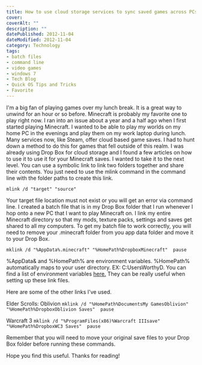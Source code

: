 ```yaml
---
title: How to use cloud storage services to sync saved games across PCs
cover: 
coverAlt: ""
description: ""
datePublished: 2012-11-04  
dateModified: 2012-11-04 
category: Technology
tags:
- batch files
- command line
- video games
- windows 7
- Tech Blog
- Quick OS Tips and Tricks
- Favorite
---
```


I'm a big fan of playing games over my lunch break.  It is a great way to unwind for an hour or so before.  Minecraft is probably my favorite one to play right now.  I ran into an issue about a year and a half ago when I first started playing Minecraft. I wanted to be able to play my worlds on my home PC in the evenings and play them on my work laptop during lunch.  Many services now, like Steam, offer cloud based game saves.  I had to hunt down a method to do this for games that fell outside of this realm.   I was already using Drop Box for cloud storage and I found a few articles on how to use it to use it for your Minecraft saves.  I wanted to take it to the next level.  You can use a symbolic link to link two folders together and share their contents. You just need to use the mlink command in the command line with the folder paths to create this link.

`mlink /d "target" "source"`

Your target file location must not exist or you will get an error via command line.  I created a batch file that is in my Drop Box folder that I run whenever I hop onto a new PC that I want to play Minecraft on.  I link my entire Minecraft directory so that my mods, texture packs, settings and saves get shared to all my computers.  To get my batch file to work correctly, you will need to remove your .minecraft folder from you app data folder and move it to your Drop Box. 

`mklink /d "%AppData%.minecraft" "%HomePath%DropboxMinecraft" 
pause`

%AppData& and %HomePath% are environment variables. %HomePath% automatically maps to your user directory. EX: C:UsersWorthyD. You can find a list of environment variables [here.](http://www.mydigitallife.info/list-of-windows-and-dos-command-prompt-environment-variables/)  They can be really useful when setting up these link files.

Here are some of the other links I've used.

Elder Scrolls: Oblivion
`mklink /d "%HomePath%DocumentsMy GamesOblivion" "%HomePath%DropboxOblivion Saves" 
pause`

Warcraft 3
`mklink /d "%ProgramFiles(x86)%Warcraft IIIsave" "%HomePath%DropboxWC3 Saves" 
pause`

Remember that you will need to move your original save files to your Drop Box folder before running these commands.

Hope you find this useful. Thanks for reading!
